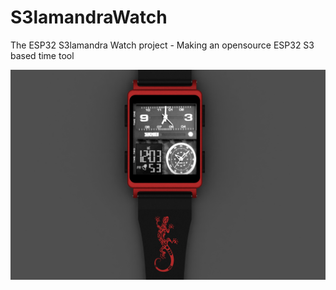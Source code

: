 # S3lamandraWatch
The ESP32 S3lamandra Watch project - Making an opensource ESP32 S3 based time tool

![SALAMANDRA WATCH](https://github.com/ccadic/S3lamandraWatch/blob/main/0montreX12.jpg)


